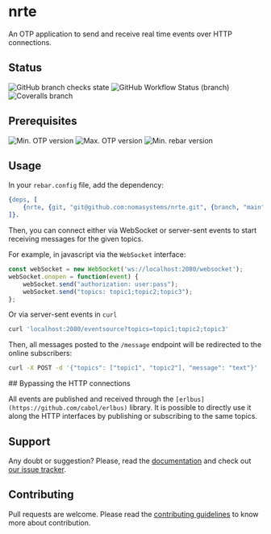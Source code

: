# nrte

An OTP application to send and receive real time events over HTTP connections.

## Status

![GitHub branch checks state](https://img.shields.io/github/checks-status/nomasystems/nrte/main)
![GitHub Workflow Status (branch)](https://img.shields.io/github/workflow/status/nomasystems/nrte/ci/main)
![Coveralls branch](https://img.shields.io/coveralls/github/nomasystems/nrte/main)

## Prerequisites

![Min. OTP version](https://img.shields.io/badge/min._OTP-26-blue)
![Max. OTP version](https://img.shields.io/badge/max._OTP-26-blue)
![Min. rebar version](https://img.shields.io/badge/min._rebar-3.22.X-blue)

## Usage

In your `rebar.config` file, add the dependency:
```erl
{deps, [
    {nrte, {git, "git@github.com:nomasystems/nrte.git", {branch, "main"}}}
]}.
```

Then, you can connect either via WebSocket or server-sent events to start receiving messages for the given topics.

For example, in javascript via the `WebSocket` interface:
```js
const webSocket = new WebSocket('ws://localhost:2080/websocket');
webSocket.onopen = function(event) {
    webSocket.send("authorization: user:pass");
    webSocket.send("topics: topic1;topic2;topic3");
};
```

Or via server-sent events in `curl` 
```sh
curl 'localhost:2080/eventsource?topics=topic1;topic2;topic3'
```

Then, all messages posted to the `/message` endpoint will be redirected to the online subscribers:
```sh
curl -X POST -d '{"topics": ["topic1", "topic2"], "message": "text"}' 'localhost:2080/message'
```

## Bypassing the HTTP connections

All events are published and received through the `[erlbus](https://github.com/cabol/erlbus)` library. It is possible to directly use it along the HTTP interfaces by publishing or subscribing to the same topics.

## Support

Any doubt or suggestion? Please, read the [documentation](http://nomasystems.github.io/nrte) and check out [our issue tracker](https://github.com/nomasystems/nrte/issues).

## Contributing

Pull requests are welcome. Please read the [contributing guidelines](CONTRIBUTING.md) to know more about contribution.
